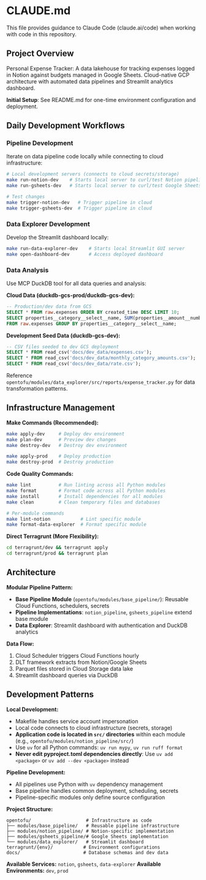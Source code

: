 # CLAUDE.md

This file provides guidance to Claude Code (claude.ai/code) when working with code in this repository.

## Project Overview

Personal Expense Tracker: A data lakehouse for tracking expenses logged in Notion against budgets managed in Google Sheets. Cloud-native GCP architecture with automated data pipelines and Streamlit analytics dashboard.

**Initial Setup**: See README.md for one-time environment configuration and deployment.

## Daily Development Workflows

### Pipeline Development

Iterate on data pipeline code locally while connecting to cloud infrastructure:

```bash
# Local development servers (connects to cloud secrets/storage)
make run-notion-dev    # Starts local server to curl/test Notion pipeline
make run-gsheets-dev   # Starts local server to curl/test Google Sheets pipeline

# Test changes
make trigger-notion-dev   # Trigger pipeline in cloud
make trigger-gsheets-dev  # Trigger pipeline in cloud
```

### Data Explorer Development

Develop the Streamlit dashboard locally:

```bash
make run-data-explorer-dev    # Starts local Streamlit GUI server
make open-dashboard-dev       # Access deployed dashboard
```

### Data Analysis

Use MCP DuckDB tool for all data queries and analysis:

**Cloud Data (duckdb-gcs-prod/duckdb-gcs-dev):**

```sql
-- Production/dev data from GCS
SELECT * FROM raw.expenses ORDER BY created_time DESC LIMIT 10;
SELECT properties__category__select__name, SUM(properties__amount__number) as total
FROM raw.expenses GROUP BY properties__category__select__name;
```

**Development Seed Data (duckdb-gcs-dev):**

```sql
-- CSV files seeded to dev GCS deployment
SELECT * FROM read_csv('docs/dev_data/expenses.csv');
SELECT * FROM read_csv('docs/dev_data/monthly_category_amounts.csv');
SELECT * FROM read_csv('docs/dev_data/rate.csv');
```

Reference `opentofu/modules/data_explorer/src/reports/expense_tracker.py` for data transformation patterns.

## Infrastructure Management

**Make Commands (Recommended):**

```bash
make apply-dev     # Deploy dev environment
make plan-dev      # Preview dev changes
make destroy-dev   # Destroy dev environment

make apply-prod    # Deploy production
make destroy-prod  # Destroy production
```

**Code Quality Commands:**

```bash
make lint          # Run linting across all Python modules
make format        # Format code across all Python modules
make install       # Install dependencies for all modules
make clean         # Clean temporary files and databases

# Per-module commands
make lint-notion           # Lint specific module
make format-data-explorer  # Format specific module
```

**Direct Terragrunt (More Flexibility):**

```bash
cd terragrunt/dev && terragrunt apply
cd terragrunt/prod && terragrunt plan
```

## Architecture

**Modular Pipeline Pattern:**

- **Base Pipeline Module** (`opentofu/modules/base_pipeline/`): Reusable Cloud Functions, schedulers, secrets
- **Pipeline Implementations**: `notion_pipeline`, `gsheets_pipeline` extend base module
- **Data Explorer**: Streamlit dashboard with authentication and DuckDB analytics

**Data Flow:**

1. Cloud Scheduler triggers Cloud Functions hourly
2. DLT framework extracts from Notion/Google Sheets
3. Parquet files stored in Cloud Storage data lake
4. Streamlit dashboard queries via DuckDB

## Development Patterns

**Local Development:**

- Makefile handles service account impersonation
- Local code connects to cloud infrastructure (secrets, storage)
- **Application code is located in `src/` directories** within each module (e.g., `opentofu/modules/notion_pipeline/src/`)
- Use `uv` for all Python commands: `uv run mypy`, `uv run ruff format`
- **Never edit pyproject.toml dependencies directly**: Use `uv add <package>` or `uv add --dev <package>` instead

**Pipeline Development:**

- All pipelines use Python with `uv` dependency management
- Base pipeline handles common deployment, scheduling, secrets
- Pipeline-specific modules only define source configuration

**Project Structure:**

```text
opentofu/                    # Infrastructure as code
├── modules/base_pipeline/   # Reusable pipeline infrastructure
├── modules/notion_pipeline/ # Notion-specific implementation
├── modules/gsheets_pipeline/# Google Sheets implementation
└── modules/data_explorer/   # Streamlit dashboard
terragrunt/{env}/           # Environment configurations
docs/                       # Database schemas and dev data
```

**Available Services:** `notion`, `gsheets`, `data-explorer`
**Available Environments:** `dev`, `prod`
